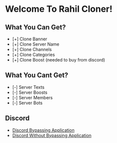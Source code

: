# Welcome To Rahil Cloner!

## What You Can Get?

- [+] Clone Banner
- [+] Clone Server Name
- [+] Clone Channels
- [+] Clone Categories
- [+] Clone Boost (needed to buy from discord)

## What You Cant Get?

- [-] Server Texts
- [-] Server Boosts
- [-] Server Members
- [-] Server Bots

## Discord

- [Discord Bypassing Application](https://discord.gg/A8J8qHnF3y)
- [Discord Without Bypassing Application](https://discord.gg/qR7q5HnFhQ)
